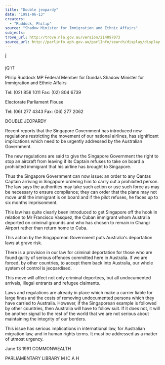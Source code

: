 ```yaml
---
title: "Double jeopardy"
date: "1991-06-13"
creators:
  - "Ruddock, Philip"
source: "Shadow Minister for Immigration and Ethnic Affairs"
subjects:
trove_url: http://trove.nla.gov.au/version/214097073
source_url: http://parlinfo.aph.gov.au/parlInfo/search/display/display.w3p;query=Id%3A%22media/pressrel/HPR02004731%22
---
```


 Î

 jQ'iT 

 Philip Ruddock MP Federal Member for Dundas  Shadow Minister for Immigration  and Ethnic Affairs

 Tel: (02) 858 1011  Fax: (02) 804 6739

 Electorate Parliament Flouse 

 Tel: (06) 277 4343  Fax: (06) 277 2062

 DOUBLE JEOPARDY

 Recent reports that the Singapore Government has introduced new regulations restricting  the movement of our national airlines, has significant implications which need to be  urgently addressed by the Australian Government.

 The new regulations are said to give the Singapore Government the right to stop an  aircraft from leaving if its Captain refuses to take on board a prohibited immigrant that  his airline has brought to Singapore.

 Thus the Singapore Government can now issue: an order to any Qantas Captain arriving  in Singapore ordering him to carry out a prohibited person. The law says the authorities  may take such action or use such force as may be necessary to ensure compliance; they  can order that the plane may not move until the immigrant is on board and if the pilot  refuses, he faces up to six months imprisonment.

 This law has quite clearly been introduced to get Singapore off the hook in relation to  Mr Francisco Vasquez, the Cuban immigrant whom Australia deported on criminal  grounds and who has chosen to remain in Changi Airport rather than return home to  Cuba.

 This action by the Singaporean Government puts Australia's deportation laws at grave  risk.

 There is a provision in our law for criminal deportation for those who are found guilty  of serious offences committed here in Australia. If we are forced, by other countries, to  accept them back into Australia, our whole system of control is jeopardised.

 This move will affect not only criminal deportees, but all undocumented arrivals, illegal  entrants and refugee claimants.

 Laws and regulations are already in place which make a carrier liable for large fines and  the costs of removing undocumented persons which they have carried to Australia.  However, if the Singaporean example is followed by other countries, then Australia will  have to follow suit. If it does not, it will be another signal to the rest of the world that  we are not serious about maintaining the integrity of our borders.

 This issue has serious implications in international law, for Australian migration law, and  in human rights terms. It must be addressed as a matter of utmost urgency.

 June 13 1991 COMMONWEALTH

 PARLIAMENTARY LIBRARY  M IC A H

